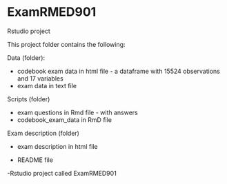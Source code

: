 # ExamRMED901
Rstudio project

This project folder contains the following:

Data (folder): 
  - codebook exam data in html file - a dataframe with 15524 observations and 17 variables
  - exam data in text file
  
Scripts (folder)
  - exam questions in Rmd file - with answers
  - codebook_exam_data in RmD file
  
Exam description (folder)

  - exam description in html file
  

- README file 

-Rstudio project called ExamRMED901



